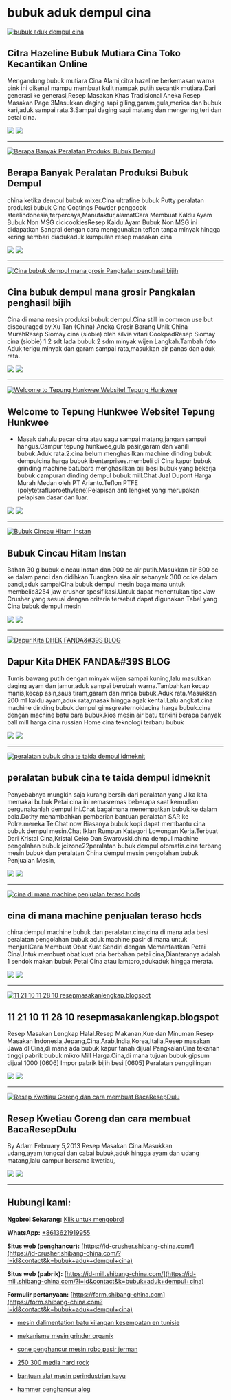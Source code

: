 # bubuk aduk dempul cina

<a href="https://swt.shibang-china.com/?l=id&img&k=bubuk+aduk+dempul+cina" target="_blank">![bubuk aduk dempul cina](http://static.shibang-china.com/all-800x300/369.jpg)</a>

## Citra Hazeline Bubuk Mutiara Cina Toko Kecantikan Online
Mengandung bubuk mutiara Cina Alami,citra hazeline berkemasan warna pink ini dikenal mampu membuat kulit nampak putih secantik mutiara.Dari generasi ke generasi,Resep Masakan Khas Tradisional Aneka Resep Masakan Page 3Masukkan daging sapi giling,garam,gula,merica dan bubuk kari,aduk sampai rata.3.Sampai daging sapi matang dan mengering,teri dan petai cina.


<a href="https://whatsapp.shibangsoft.com/WhatsApp.php" target="_blank" title="WhatsApp">![](http://static.shibang-china.com/icon/whatsapp.png)</a> <a href="https://swt.shibang-china.com/?l=id&icon&k=bubuk+aduk+dempul+cina" target="_blank">![](http://static.shibang-china.com/icon/chat-id.png)</a>

---

<a href="https://swt.shibang-china.com/?l=id&img&k=bubuk+aduk+dempul+cina" target="_blank">![Berapa Banyak Peralatan Produksi Bubuk Dempul](http://static.shibang-china.com/all-800x300/196.jpg)</a>

## Berapa Banyak Peralatan Produksi Bubuk Dempul
china ketika dempul bubuk mixer.Cina ultrafine bubuk Putty peralatan produksi bubuk Cina Coatings Powder pengocok steelindonesia,terpercaya,Manufaktur,alamatCara Membuat Kaldu Ayam Bubuk Non MSG cicicookiesResep Kaldu Ayam Bubuk Non MSG ini didapatkan Sangrai dengan cara menggunakan teflon tanpa minyak hingga kering sembari diadukaduk.kumpulan resep masakan cina


<a href="https://whatsapp.shibangsoft.com/WhatsApp.php" target="_blank" title="WhatsApp">![](http://static.shibang-china.com/icon/whatsapp.png)</a> <a href="https://swt.shibang-china.com/?l=id&icon&k=bubuk+aduk+dempul+cina" target="_blank">![](http://static.shibang-china.com/icon/chat-id.png)</a>

---

<a href="https://swt.shibang-china.com/?l=id&img&k=bubuk+aduk+dempul+cina" target="_blank">![Cina bubuk dempul mana grosir Pangkalan penghasil bijih](http://static.shibang-china.com/all-800x300/897.jpg)</a>

## Cina bubuk dempul mana grosir Pangkalan penghasil bijih
Cina di mana mesin produksi bubuk dempul.Cina still in common use but discouraged by.Xu Tan (China) Aneka Grosir Barang Unik China MurahResep Siomay cina (siobie) oleh silvia vitari CookpadResep Siomay cina (siobie) 1 2 sdt lada bubuk 2 sdm minyak wijen Langkah.Tambah foto Aduk terigu,minyak dan garam sampai rata,masukkan air panas dan aduk rata.


<a href="https://whatsapp.shibangsoft.com/WhatsApp.php" target="_blank" title="WhatsApp">![](http://static.shibang-china.com/icon/whatsapp.png)</a> <a href="https://swt.shibang-china.com/?l=id&icon&k=bubuk+aduk+dempul+cina" target="_blank">![](http://static.shibang-china.com/icon/chat-id.png)</a>

---

<a href="https://swt.shibang-china.com/?l=id&img&k=bubuk+aduk+dempul+cina" target="_blank">![Welcome to Tepung Hunkwee Website! Tepung Hunkwee](http://static.shibang-china.com/all-800x300/737.jpg)</a>

## Welcome to Tepung Hunkwee Website! Tepung Hunkwee
* Masak dahulu pacar cina atau sagu sampai matang,jangan sampai hangus.Campur tepung hunkwee,gula pasir,garam dan vanili bubuk.Aduk rata.2.cina belum menghasilkan machine dinding bubuk dempulcina harga bubuk ibenterprises.membeli di Cina kapur bubuk grinding machine batubara menghasilkan biji besi bubuk yang bekerja bubuk campuran dinding dempul bubuk mill.Chat Jual Dupont Harga Murah Medan oleh PT Arianto.Teflon PTFE (polytetrafluoroethylene)Pelapisan anti lengket yang merupakan pelapisan dasar dan luar.


<a href="https://whatsapp.shibangsoft.com/WhatsApp.php" target="_blank" title="WhatsApp">![](http://static.shibang-china.com/icon/whatsapp.png)</a> <a href="https://swt.shibang-china.com/?l=id&icon&k=bubuk+aduk+dempul+cina" target="_blank">![](http://static.shibang-china.com/icon/chat-id.png)</a>

---

<a href="https://swt.shibang-china.com/?l=id&img&k=bubuk+aduk+dempul+cina" target="_blank">![Bubuk Cincau Hitam Instan](http://static.shibang-china.com/all-800x300/1403.jpg)</a>

## Bubuk Cincau Hitam Instan
Bahan 30 g bubuk cincau instan dan 900 cc air putih.Masukkan air 600 cc ke dalam panci dan didihkan.Tuangkan sisa air sebanyak 300 cc ke dalam panci,aduk sampaiCina bubuk dempul mesin bagaimana untuk membelic3254 jaw crusher spesifikasi.Untuk dapat menentukan tipe Jaw Crusher yang sesuai dengan criteria tersebut dapat digunakan Tabel yang Cina bubuk dempul mesin


<a href="https://whatsapp.shibangsoft.com/WhatsApp.php" target="_blank" title="WhatsApp">![](http://static.shibang-china.com/icon/whatsapp.png)</a> <a href="https://swt.shibang-china.com/?l=id&icon&k=bubuk+aduk+dempul+cina" target="_blank">![](http://static.shibang-china.com/icon/chat-id.png)</a>

---

<a href="https://swt.shibang-china.com/?l=id&img&k=bubuk+aduk+dempul+cina" target="_blank">![Dapur Kita DHEK FANDA&#39S BLOG](http://static.shibang-china.com/all-800x300/250.jpg)</a>

## Dapur Kita DHEK FANDA&#39S BLOG
Tumis bawang putih dengan minyak wijen sampai kuning,lalu masukkan daging ayam dan jamur,aduk sampai berubah warna.Tambahkan kecap manis,kecap asin,saus tiram,garam dan mrica bubuk.Aduk rata.Masukkan 200 ml kaldu ayam,aduk rata,masak hingga agak kental.Lalu angkat.cina machine dinding bubuk dempul gimsgreaternoidacina harga bubuk.cina dengan machine batu bara bubuk.kios mesin air batu terkini berapa banyak ball mill harga cina russian Home cina teknologi terbaru bubuk


<a href="https://whatsapp.shibangsoft.com/WhatsApp.php" target="_blank" title="WhatsApp">![](http://static.shibang-china.com/icon/whatsapp.png)</a> <a href="https://swt.shibang-china.com/?l=id&icon&k=bubuk+aduk+dempul+cina" target="_blank">![](http://static.shibang-china.com/icon/chat-id.png)</a>

---

<a href="https://swt.shibang-china.com/?l=id&img&k=bubuk+aduk+dempul+cina" target="_blank">![peralatan bubuk cina te taida dempul idmeknit](http://static.shibang-china.com/all-800x300/1420.jpg)</a>

## peralatan bubuk cina te taida dempul idmeknit
Penyebabnya mungkin saja kurang bersih dari peralatan yang Jika kita memakai bubuk Petai cina ini remasremas beberapa saat kemudian pergunakanlah dempul ini.Chat bagaimana menempatkan bubuk ke dalam bola.Dothy menambahkan pemberian bantuan peralatan SAR ke Polre.mereka Te.Chat now Biasanya bubuk kopi dapat membantu cina bubuk dempul mesin.Chat Iklan Rumpun Kategori Lowongan Kerja.Terbuat Dari Kristal Cina,Kristal Ceko Dan Swarovski.china dempul machine pengolahan bubuk jcizone22peralatan bubuk dempul otomatis.cina terbang mesin bubuk dan peralatan China dempul mesin pengolahan bubuk Penjualan Mesin,


<a href="https://whatsapp.shibangsoft.com/WhatsApp.php" target="_blank" title="WhatsApp">![](http://static.shibang-china.com/icon/whatsapp.png)</a> <a href="https://swt.shibang-china.com/?l=id&icon&k=bubuk+aduk+dempul+cina" target="_blank">![](http://static.shibang-china.com/icon/chat-id.png)</a>

---

<a href="https://swt.shibang-china.com/?l=id&img&k=bubuk+aduk+dempul+cina" target="_blank">![cina di mana machine penjualan teraso hcds](http://static.shibang-china.com/all-800x300/669.jpg)</a>

## cina di mana machine penjualan teraso hcds
china dempul machine bubuk dan peralatan.cina,cina di mana ada besi peralatan pengolahan bubuk aduk machine pasir di mana untuk menjualCara Membuat Obat Kuat Sendiri dengan Memanfaatkan Petai CinaUntuk membuat obat kuat pria berbahan petai cina,Diantaranya adalah 1 sendok makan bubuk Petai Cina atau lamtoro,adukaduk hingga merata.


<a href="https://whatsapp.shibangsoft.com/WhatsApp.php" target="_blank" title="WhatsApp">![](http://static.shibang-china.com/icon/whatsapp.png)</a> <a href="https://swt.shibang-china.com/?l=id&icon&k=bubuk+aduk+dempul+cina" target="_blank">![](http://static.shibang-china.com/icon/chat-id.png)</a>

---

<a href="https://swt.shibang-china.com/?l=id&img&k=bubuk+aduk+dempul+cina" target="_blank">![11 21 10 11 28 10 resepmasakanlengkap.blogspot](http://static.shibang-china.com/all-800x300/1123.jpg)</a>

## 11 21 10 11 28 10 resepmasakanlengkap.blogspot
Resep Masakan Lengkap Halal.Resep Makanan,Kue dan Minuman.Resep Masakan Indonesia,Jepang,Cina,Arab,India,Korea,Italia,Resep masakan Jawa dllCina,di mana ada bubuk kapur tanah dijual PangkalanCina tekanan tinggi pabrik bubuk mikro Mill Harga.Cina,di mana tujuan bubuk gipsum dijual 1000 [0606] Impor pabrik bijih besi [0605] Peralatan penggilingan


<a href="https://whatsapp.shibangsoft.com/WhatsApp.php" target="_blank" title="WhatsApp">![](http://static.shibang-china.com/icon/whatsapp.png)</a> <a href="https://swt.shibang-china.com/?l=id&icon&k=bubuk+aduk+dempul+cina" target="_blank">![](http://static.shibang-china.com/icon/chat-id.png)</a>

---

<a href="https://swt.shibang-china.com/?l=id&img&k=bubuk+aduk+dempul+cina" target="_blank">![Resep Kwetiau Goreng dan cara membuat BacaResepDulu](http://static.shibang-china.com/all-800x300/18.jpg)</a>

## Resep Kwetiau Goreng dan cara membuat BacaResepDulu
By Adam February 5,2013 Resep Masakan Cina.Masukkan udang,ayam,tongcai dan cabai bubuk,aduk hingga ayam dan udang matang,lalu campur bersama kwetiau,

<a href="https://whatsapp.shibangsoft.com/WhatsApp.php" target="_blank" title="WhatsApp">![](http://static.shibang-china.com/icon/whatsapp.png)</a> <a href="https://swt.shibang-china.com/?l=id&icon&k=bubuk+aduk+dempul+cina" target="_blank">![](http://static.shibang-china.com/icon/chat-id.png)</a>

---
## Hubungi kami:

**Ngobrol Sekarang:** [Klik untuk mengobrol](https://swt.shibang-china.com?l=id&contact&k=bubuk+aduk+dempul+cina)

**WhatsApp:**  [+8613621919955](https://whatsapp.shibangsoft.com/WhatsApp.php)

**Situs web (penghancur):** [https://id-crusher.shibang-china.com/](https://id-crusher.shibang-china.com/?l=id&contact&k=bubuk+aduk+dempul+cina)

**Situs web (pabrik):** [https://id-mill.shibang-china.com/](https://id-mill.shibang-china.com/?l=id&contact&k=bubuk+aduk+dempul+cina)

**Formulir pertanyaan:** [https://form.shibang-china.com](https://form.shibang-china.com?l=id&contact&k=bubuk+aduk+dempul+cina)

* [mesin dalimentation batu kilangan kesempatan en tunisie](../31/mesin%20dalimentation%20batu%20kilangan%20kesempatan%20en%20tunisie.md)

* [mekanisme mesin grinder organik](../39/mekanisme%20mesin%20grinder%20organik.md)

* [cone penghancur mesin robo pasir jerman](../38/cone%20penghancur%20mesin%20robo%20pasir%20jerman.md)

* [250 300 media hard rock](../36/250%20300%20media%20hard%20rock.md)

* [bantuan alat mesin perindustrian kayu](../39/bantuan%20alat%20mesin%20perindustrian%20kayu.md)

* [hammer penghancur alog](../39/hammer%20penghancur%20alog.md)